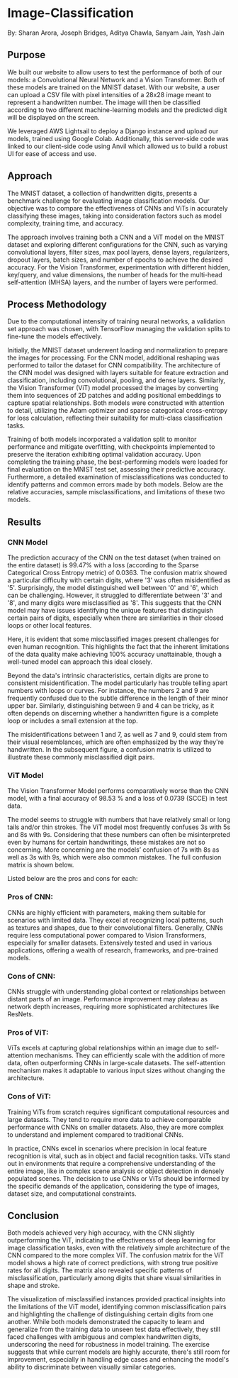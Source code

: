 # Image-Classification
By: Sharan Arora, Joseph Bridges, Aditya Chawla, Sanyam Jain, Yash Jain

## Purpose

We built our website to allow users to test the performance of both of our models: a Convolutional Neural Network and a Vision Transformer. Both of these models are trained on the MNIST dataset. With our website, a user can upload a CSV file with pixel intensities of a 28x28 image meant to represent a handwritten number. The image will then be classified according to two different machine-learning models and the predicted digit will be displayed on the screen. 

We leveraged AWS Lightsail to deploy a Django instance and upload our models, trained using Google Colab. Additionally, this server-side code was linked to our client-side code using Anvil which allowed us to build a robust UI for ease of access and use.

## Approach
The MNIST dataset, a collection of handwritten digits, presents a benchmark challenge for evaluating image classification models. Our objective was to compare the effectiveness of CNNs and ViTs in accurately classifying these images, taking into consideration factors such as model complexity, training time, and accuracy.

The approach involves training both a CNN and a ViT model on the MNIST dataset and exploring different configurations for the CNN, such as varying convolutional layers, filter sizes, max pool layers, dense layers, regularizers, dropout layers, batch sizes, and number of epochs to achieve the desired accuracy. For the Vision Transformer, experimentation with different hidden, key/query, and value dimensions, the number of heads for the multi-head self-attention (MHSA) layers, and the number of layers were performed.

## Process Methodology 
Due to the computational intensity of training neural networks, a validation set approach was chosen, with TensorFlow managing the validation splits to fine-tune the models effectively.

Initially, the MNIST dataset underwent loading and normalization to prepare the images for processing. For the CNN model, additional reshaping was performed to tailor the dataset for CNN compatibility. The architecture of the CNN model was designed with layers suitable for feature extraction and classification, including convolutional, pooling, and dense layers. Similarly, the Vision Transformer (ViT) model processed the images by converting them into sequences of 2D patches and adding positional embeddings to capture spatial relationships. Both models were constructed with attention to detail, utilizing the Adam optimizer and sparse categorical cross-entropy for loss calculation, reflecting their suitability for multi-class classification tasks.

Training of both models incorporated a validation split to monitor performance and mitigate overfitting, with checkpoints implemented to preserve the iteration exhibiting optimal validation accuracy. Upon completing the training phase, the best-performing models were loaded for final evaluation on the MNIST test set, assessing their predictive accuracy. Furthermore, a detailed examination of misclassifications was conducted to identify patterns and common errors made by both models. Below are the relative accuracies, sample misclassifications, and limitations of these two models.

## Results
### CNN Model
The prediction accuracy of the CNN on the test dataset (when trained on the entire dataset) is 99.47% with a loss (according to the Sparse Categorical Cross Entropy metric) of 0.0363. The confusion matrix showed a particular difficulty with certain digits, where '3' was often misidentified as '5'. Surprisingly, the model distinguished well between '0' and '6', which can be challenging. However, it struggled to differentiate between '3' and '8', and many digits were misclassified as '8'. This suggests that the CNN model may have issues identifying the unique features that distinguish certain pairs of digits, especially when there are similarities in their closed loops or other local features.

Here, it is evident that some misclassified images present challenges for even human recognition. This highlights the fact that the inherent limitations of the data quality make achieving 100% accuracy unattainable, though a well-tuned model can approach this ideal closely.

Beyond the data's intrinsic characteristics, certain digits are prone to consistent misidentification. The model particularly has trouble telling apart numbers with loops or curves. For instance, the numbers 2 and 9 are frequently confused due to the subtle difference in the length of their minor upper bar. Similarly, distinguishing between 9 and 4 can be tricky, as it often depends on discerning whether a handwritten figure is a complete loop or includes a small extension at the top.

The misidentifications between 1 and 7, as well as 7 and 9, could stem from their visual resemblances, which are often emphasized by the way they're handwritten. In the subsequent figure, a confusion matrix is utilized to illustrate these commonly misclassified digit pairs.

### ViT Model 
The Vision Transformer Model performs comparatively worse than the CNN model, with a final accuracy of 98.53 % and a loss of 0.0739 (SCCE) in test data.

The model seems to struggle with numbers that have relatively small or long tails and/or thin strokes. The ViT model most frequently confuses 3s with 5s and 8s with 9s. Considering that these numbers can often be misinterpreted even by humans for certain handwritings, these mistakes are not so concerning. More concerning are the models’ confusion of 7s with 8s as well as 3s with 9s, which were also common mistakes. The full confusion matrix is shown below.

Listed below are the pros and cons for each:

### Pros of CNN:
CNNs are highly efficient with parameters, making them suitable for scenarios with limited data. They excel at recognizing local patterns, such as textures and shapes, due to their convolutional filters. Generally, CNNs require less computational power compared to Vision Transformers, especially for smaller datasets. Extensively tested and used in various applications, offering a wealth of research, frameworks, and pre-trained models.

### Cons of CNN:
CNNs struggle with understanding global context or relationships between distant parts of an image. Performance improvement may plateau as network depth increases, requiring more sophisticated architectures like ResNets.

### Pros of ViT:
ViTs excels at capturing global relationships within an image due to self-attention mechanisms. They can efficiently scale with the addition of more data, often outperforming CNNs in large-scale datasets. The self-attention mechanism makes it adaptable to various input sizes without changing the architecture.

### Cons of ViT:
Training ViTs from scratch requires significant computational resources and large datasets. They tend to require more data to achieve comparable performance with CNNs on smaller datasets. Also, they are more complex to understand and implement compared to traditional CNNs.

In practice, CNNs excel in scenarios where precision in local feature recognition is vital, such as in object and facial recognition tasks. ViTs stand out in environments that require a comprehensive understanding of the entire image, like in complex scene analysis or object detection in densely populated scenes. The decision to use CNNs or ViTs should be informed by the specific demands of the application, considering the type of images, dataset size, and computational constraints.

## Conclusion
Both models achieved very high accuracy, with the CNN slightly outperforming the ViT, indicating the effectiveness of deep learning for image classification tasks, even with the relatively simple architecture of the CNN compared to the more complex ViT. The confusion matrix for the ViT model shows a high rate of correct predictions, with strong true positive rates for all digits. The matrix also revealed specific patterns of misclassification, particularly among digits that share visual similarities in shape and stroke.

The visualization of misclassified instances provided practical insights into the limitations of the ViT model, identifying common misclassification pairs and highlighting the challenge of distinguishing certain digits from one another. While both models demonstrated the capacity to learn and generalize from the training data to unseen test data effectively, they still faced challenges with ambiguous and complex handwritten digits, underscoring the need for robustness in model training. The exercise suggests that while current models are highly accurate, there's still room for improvement, especially in handling edge cases and enhancing the model's ability to discriminate between visually similar categories.


